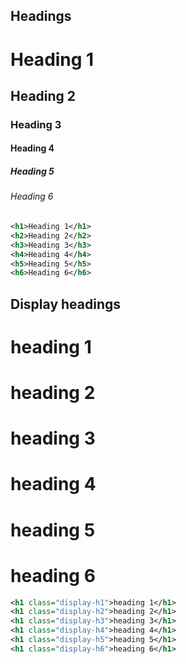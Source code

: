<ins id="stable"></ins>

## Headings
<h1>Heading 1</h1>
<h2>Heading 2</h2>
<h3>Heading 3</h3>
<h4>Heading 4</h4>
<h5>Heading 5</h5>
<h6>Heading 6</h6>

```xml
<h1>Heading 1</h1>
<h2>Heading 2</h2>
<h3>Heading 3</h3>
<h4>Heading 4</h4>
<h5>Heading 5</h5>
<h6>Heading 6</h6>
```

## Display headings
<h1 class="display-h1">heading 1</h1>
<h1 class="display-h2">heading 2</h1>
<h1 class="display-h3">heading 3</h1>
<h1 class="display-h4">heading 4</h1>
<h1 class="display-h5">heading 5</h1>
<h1 class="display-h6">heading 6</h1>

```xml
<h1 class="display-h1">heading 1</h1>
<h1 class="display-h2">heading 2</h1>
<h1 class="display-h3">heading 3</h1>
<h1 class="display-h4">heading 4</h1>
<h1 class="display-h5">heading 5</h1>
<h1 class="display-h6">heading 6</h1>
```